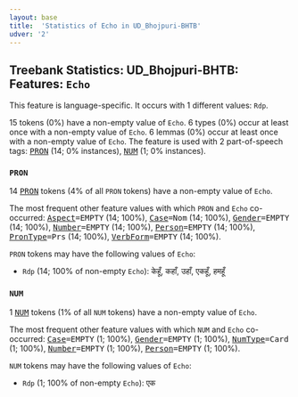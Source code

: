 ```yaml
---
layout: base
title:  'Statistics of Echo in UD_Bhojpuri-BHTB'
udver: '2'
---
```


## Treebank Statistics: UD_Bhojpuri-BHTB: Features: `Echo`

This feature is language-specific.
It occurs with 1 different values: `Rdp`.

15 tokens (0%) have a non-empty value of `Echo`.
6 types (0%) occur at least once with a non-empty value of `Echo`.
6 lemmas (0%) occur at least once with a non-empty value of `Echo`.
The feature is used with 2 part-of-speech tags: <tt><a href="bho_bhtb-pos-PRON.html">PRON</a></tt> (14; 0% instances), <tt><a href="bho_bhtb-pos-NUM.html">NUM</a></tt> (1; 0% instances).

### `PRON`

14 <tt><a href="bho_bhtb-pos-PRON.html">PRON</a></tt> tokens (4% of all `PRON` tokens) have a non-empty value of `Echo`.

The most frequent other feature values with which `PRON` and `Echo` co-occurred: <tt><a href="bho_bhtb-feat-Aspect.html">Aspect</a></tt><tt>=EMPTY</tt> (14; 100%), <tt><a href="bho_bhtb-feat-Case.html">Case</a></tt><tt>=Nom</tt> (14; 100%), <tt><a href="bho_bhtb-feat-Gender.html">Gender</a></tt><tt>=EMPTY</tt> (14; 100%), <tt><a href="bho_bhtb-feat-Number.html">Number</a></tt><tt>=EMPTY</tt> (14; 100%), <tt><a href="bho_bhtb-feat-Person.html">Person</a></tt><tt>=EMPTY</tt> (14; 100%), <tt><a href="bho_bhtb-feat-PronType.html">PronType</a></tt><tt>=Prs</tt> (14; 100%), <tt><a href="bho_bhtb-feat-VerbForm.html">VerbForm</a></tt><tt>=EMPTY</tt> (14; 100%).

`PRON` tokens may have the following values of `Echo`:

* `Rdp` (14; 100% of non-empty `Echo`): केहूँ, कहाँ, उहाँ, एकहूँ, हमहूँ

### `NUM`

1 <tt><a href="bho_bhtb-pos-NUM.html">NUM</a></tt> tokens (1% of all `NUM` tokens) have a non-empty value of `Echo`.

The most frequent other feature values with which `NUM` and `Echo` co-occurred: <tt><a href="bho_bhtb-feat-Case.html">Case</a></tt><tt>=EMPTY</tt> (1; 100%), <tt><a href="bho_bhtb-feat-Gender.html">Gender</a></tt><tt>=EMPTY</tt> (1; 100%), <tt><a href="bho_bhtb-feat-NumType.html">NumType</a></tt><tt>=Card</tt> (1; 100%), <tt><a href="bho_bhtb-feat-Number.html">Number</a></tt><tt>=EMPTY</tt> (1; 100%), <tt><a href="bho_bhtb-feat-Person.html">Person</a></tt><tt>=EMPTY</tt> (1; 100%).

`NUM` tokens may have the following values of `Echo`:

* `Rdp` (1; 100% of non-empty `Echo`): एक


